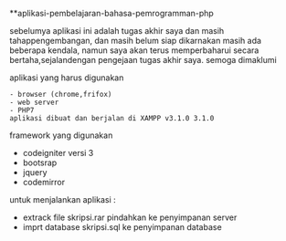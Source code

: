 **aplikasi-pembelajaran-bahasa-pemrogramman-php

sebelumya aplikasi ini adalah tugas akhir saya dan masih tahappengembangan, dan masih belum siap dikarnakan masih ada beberapa kendala, 
namun saya akan terus memperbaharui secara bertaha,sejalandengan pengejaan tugas akhir saya. semoga dimaklumi 

aplikasi yang harus digunakan

    - browser (chrome,frifox)
    - web server
    - PHP7
    aplikasi dibuat dan berjalan di XAMPP v3.1.0 3.1.0
 
 framework yang digunakan 
 - codeigniter versi 3
 - bootsrap 
 - jquery 
 - codemirror
 
 untuk menjalankan aplikasi :

 - extrack file skripsi.rar pindahkan ke penyimpanan server
 - imprt database skripsi.sql ke penyimpanan database
 
 
 
